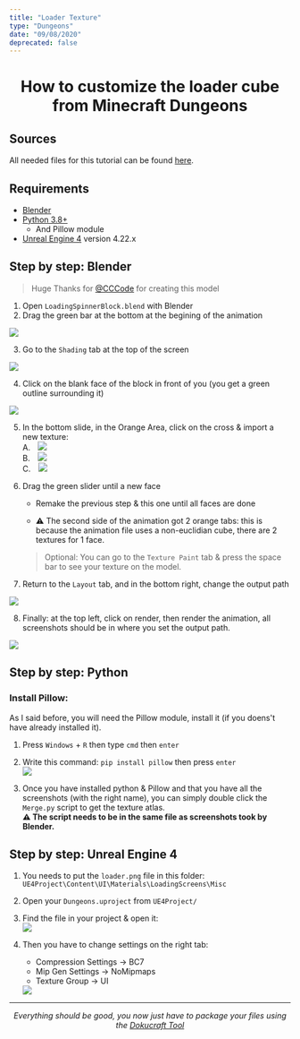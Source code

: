 ```yaml
---
title: "Loader Texture"
type: "Dungeons"
date: "09/08/2020"
deprecated: false
---
```


<h1 align="center"> How to customize the loader cube from Minecraft Dungeons </h1>

## Sources
All needed files for this tutorial can be found [here](https://github.com/Faithful-Resource-Pack/Faithful-Dungeons-32x/tree/dungeons-latest/Tools/loader).

## Requirements
- [Blender](https://www.blender.org/)  
- [Python 3.8+](https://www.python.org/)  
    - And Pillow module  
- [Unreal Engine 4](https://www.unrealengine.com/) version 4.22.x  

## Step by step: Blender  
> Huge Thanks for [@CCCode](https://github.com/EvenTorset) for creating this model  

1. Open `LoadingSpinnerBlock.blend` with Blender  
2. Drag the green bar at the bottom at the begining of the animation  
<img class="center" src="asdfasdf/images/pages/dungeons/loader-cube/1.png" loading="lazy">

3. Go to the `Shading` tab at the top of the screen  
<img class="center" src="asdfasdf/images/pages/dungeons/loader-cube/2.png" loading="lazy">

4. Click on the blank face of the block in front of you (you get a green outline surrounding it)  
<img class="center" src="asdfasdf/images/pages/dungeons/loader-cube/3.png" loading="lazy">

5. In the bottom slide, in the Orange Area, click on the cross & import a new texture:  
    A. <img style="padding-left: 10px;" src="asdfasdf/images/pages/dungeons/loader-cube/4.png" loading="lazy"><br>
    B. <img style="padding-left: 10px;" src="asdfasdf/images/pages/dungeons/loader-cube/5.png" loading="lazy"><br>
    C. <img style="padding-left: 10px;" src="asdfasdf/images/pages/dungeons/loader-cube/6.png" loading="lazy"><br>

6. Drag the green slider until a new face  
    - Remake the previous step & this one until all faces are done  
    - <p class="red-text">⚠️ The second side of the animation got 2 orange tabs: this is because the animation file uses a non-euclidian cube, there are 2 textures for 1 face.</p>  
    > Optional: You can go to the `Texture Paint` tab & press the space bar to see your texture on the model.  

7. Return to the `Layout` tab, and in the bottom right, change the output path
  <img class="center" src="asdfasdf/images/pages/dungeons/loader-cube/7.png" loading="lazy">

8. Finally: at the top left, click on render, then render the animation, all screenshots should be in where you set the output path.
  <img class="center" src="asdfasdf/images/pages/dungeons/loader-cube/8.png" loading="lazy">
  
## Step by step: Python  
### Install Pillow:  
As I said before, you will need the Pillow module, install it (if you doens't have already installed it).  
1. Press `Windows` + `R` then type `cmd` then `enter`  
2. Write this command: `pip install pillow` then press `enter`  
    <img class="center" src="asdfasdf/images/pages/dungeons/loader-cube/9.png" loading="lazy">

3. Once you have installed python & Pillow and that you have all the screenshots (with the right name), you can simply double click the `Merge.py` script to get the texture atlas.  
    <strong class="red-text">⚠️ The script needs to be in the same file as screenshots took by Blender.</strong>  

## Step by step: Unreal Engine 4  

1. You needs to put the `loader.png` file in this folder: `UE4Project\Content\UI\Materials\LoadingScreens\Misc`  
2. Open your `Dungeons.uproject` from `UE4Project/`  
3. Find the file in your project & open it:  
    <img class="center" src="asdfasdf/images/pages/dungeons/loader-cube/10.png" loading="lazy">

4. Then you have to change settings on the right tab:  
    - Compression Settings → BC7  
    - Mip Gen Settings → NoMipmaps  
    - Texture Group → UI  
    <img class="center" src="asdfasdf/images/pages/dungeons/loader-cube/11.png" loading="lazy">

---

<p align="center"><em>Everything should be good, you now just have to package your files using the <a href="https://github.com/Dokucraft/Dungeons-Mod-Kit">Dokucraft Tool</a></em></p>
